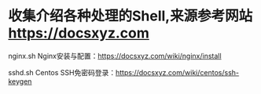 # 收集介绍各种处理的Shell,来源参考网站 https://docsxyz.com

nginx.sh
Nginx安装与配置：https://docsxyz.com/wiki/nginx/install

sshd.sh
Centos SSH免密码登录：https://docsxyz.com/wiki/centos/ssh-keygen
